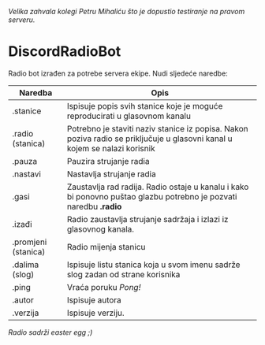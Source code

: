 *Velika zahvala kolegi Petru Mihaliću što je dopustio testiranje na pravom serveru.*

# DiscordRadioBot
Radio bot izrađen za potrebe servera ekipe. Nudi sljedeće naredbe:  

Naredba | Opis  
------- | ----  
.stanice | Ispisuje popis svih stanice koje je moguće reproducirati u glasovnom kanalu
.radio (stanica) | Potrebno je staviti naziv stanice iz popisa. Nakon poziva radio se priključuje u glasovni kanal u kojem se nalazi korisnik
.pauza | Pauzira strujanje radia
.nastavi | Nastavlja strujanje radia
.gasi | Zaustavlja rad radija. Radio ostaje u kanalu i kako bi ponovno puštao glazbu potrebno je pozvati naredbu **.radio**
.izađi | Radio zaustavlja strujanje sadržaja i izlazi iz glasovnog kanala.
.promjeni (stanica) | Radio mijenja stanicu
.dalima (slog) | Ispisuje listu stanica koja u svom imenu sadrže slog zadan od strane korisnika
.ping | Vraća poruku *Pong!*
.autor | Ispisuje autora
.verzija | Ispisuje verziju.

*Radio sadrži easter egg ;)*
